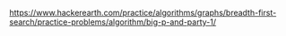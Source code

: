 https://www.hackerearth.com/practice/algorithms/graphs/breadth-first-search/practice-problems/algorithm/big-p-and-party-1/

